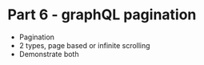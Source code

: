 # Part 6 - graphQL pagination

- Pagination
- 2 types, page based or infinite scrolling
- Demonstrate both
